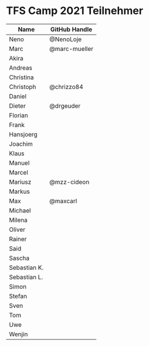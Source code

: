 # TFS Camp 2021 Teilnehmer


|     Name     | GitHub Handle |
| ------------ | ------------- |
| Neno         | @NenoLoje     |
| Marc         | @marc-mueller |
| Akira        |               |
| Andreas      |               |
| Christina    |               |
| Christoph    | @chrizzo84    |
| Daniel       |               |
| Dieter       | @drgeuder     |
| Florian      |               |
| Frank        |               |
| Hansjoerg    |               |
| Joachim      |               |
| Klaus        |               |
| Manuel       |               |
| Marcel       |               |
| Mariusz      | @mzz-cideon              |
| Markus       |               |
| Max          | @maxcarl      |
| Michael      |               |
| Milena       |               |
| Oliver       |               |
| Rainer       |               |
| Said         |               |
| Sascha       |               |
| Sebastian K. |               |
| Sebastian L. |               |
| Simon        |               |
| Stefan       |               |
| Sven         |               |
| Tom          |               |
| Uwe          |               |
| Wenjin       |               |

